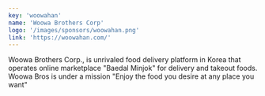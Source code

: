 ```yaml
---
key: 'woowahan'
name: 'Woowa Brothers Corp'
logo: '/images/sponsors/woowahan.png'
link: 'https://woowahan.com/'
---
```


Woowa Brothers Corp., is unrivaled food delivery platform in Korea that operates online marketplace "Baedal Minjok" for delivery and takeout foods.
Woowa Bros is under a mission "Enjoy the food you desire at any place you want"
